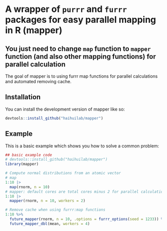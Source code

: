 
<!-- README.md is generated from README.Rmd. Please edit that file -->

# A wrapper of `purrr` and `furrr` packages for easy parallel mapping in R (mapper)
## You just need to change `map` function to `mapper` function (and also other mapping functions) for parallel calculation

<!-- badges: start -->
<!-- badges: end -->

The goal of mapper is to using furrr map functions for parallel calculations and automated removing cache.
## Installation

You can install the development version of mapper like so:

``` r
devtools::install_github("haihuilab/mapper")
```

## Example

This is a basic example which shows you how to solve a common problem:

``` r
## basic example code
# devtools::install_github("haihuilab/mapper")
library(mapper)

# Compute normal distributions from an atomic vector
# map
1:10 |>
  map(rnorm, n = 10)
# mapper: default cores are total cores minus 2 for parallel calculation, you can change the cores by setting `workers=<num>`
1:10 |>
  mapper(rnorm, n = 10, workers = 2)

# Remove cache when using furrr:map functions
1:10 %>%
  future_mapper(rnorm, n = 10, .options = furrr_options(seed = 1233)) %>%
  future_mapper_dbl(mean, workers = 4)

```

